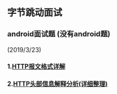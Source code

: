 ## 字节跳动面试
### android面试题  (没有android题)
(2019/3/23)  

#### 1.[HTTP报文格式详解](https://www.cnblogs.com/churi/p/3685808.html)

#### 2.[HTTP头部信息解释分析(详细整理)](https://www.cnblogs.com/jiangxiaobo/p/5499488.html)